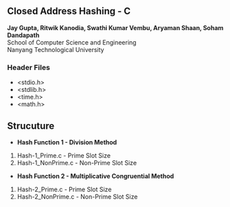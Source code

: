 ## Closed Address Hashing - C

**Jay Gupta, Ritwik Kanodia, Swathi Kumar Vembu, Aryaman Shaan, Soham Dandapath** \
School of Computer Science and Engineering \
Nanyang Technological University

### Header Files

* <stdio.h>
* <stdlib.h>
* <time.h>
* <math.h>

## Strucuture

* **Hash Function 1 - Division Method**

1. Hash-1_Prime.c - Prime Slot Size
2. Hash-1_NonPrime.c - Non-Prime Slot Size


* **Hash Function 2 - Multiplicative Congruential Method**

1. Hash-2_Prime.c - Prime Slot Size
2. Hash-2_NonPrime.c - Non-Prime Slot Size
